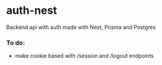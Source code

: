 # auth-nest

Backend api with auth made with Nest, Prisma and Postgres

### To do:
- make cookie based with /session and /logout endpoints